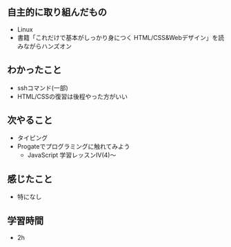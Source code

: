 ## 自主的に取り組んだもの
- Linux
- 書籍「これだけで基本がしっかり身につく HTML/CSS&Webデザイン」を読みながらハンズオン

## わかったこと
- sshコマンド(一部)
- HTML/CSSの復習は後程やった方がいい

## 次やること
- タイピング
- Progateでプログラミングに触れてみよう
     - JavaScript 学習レッスンIV(4)〜

## 感じたこと
- 特になし

## 学習時間
- 2h